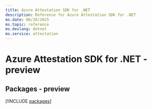 ```yaml
---
title: Azure Attestation SDK for .NET
description: Reference for Azure Attestation SDK for .NET
ms.date: 06/20/2025
ms.topic: reference
ms.devlang: dotnet
ms.service: attestation
---
```

# Azure Attestation SDK for .NET - preview
## Packages - preview
[!INCLUDE [packages](attestation-index.md)]